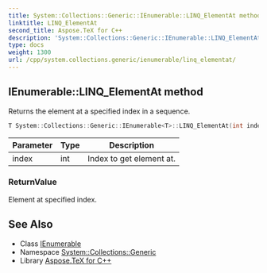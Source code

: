 ```yaml
---
title: System::Collections::Generic::IEnumerable::LINQ_ElementAt method
linktitle: LINQ_ElementAt
second_title: Aspose.TeX for C++
description: 'System::Collections::Generic::IEnumerable::LINQ_ElementAt method. Returns the element at a specified index in a sequence in C++.'
type: docs
weight: 1300
url: /cpp/system.collections.generic/ienumerable/linq_elementat/
---
```

## IEnumerable::LINQ_ElementAt method


Returns the element at a specified index in a sequence.

```cpp
T System::Collections::Generic::IEnumerable<T>::LINQ_ElementAt(int index)
```


| Parameter | Type | Description |
| --- | --- | --- |
| index | int | Index to get element at. |

### ReturnValue

Element at specified index.

## See Also

* Class [IEnumerable](../)
* Namespace [System::Collections::Generic](../../)
* Library [Aspose.TeX for C++](../../../)
